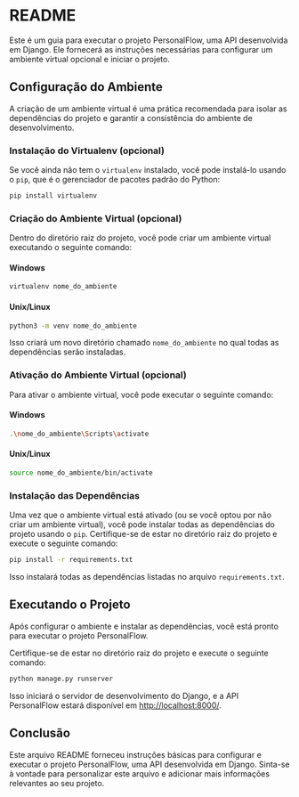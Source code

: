 # README

Este é um guia para executar o projeto PersonalFlow, uma API desenvolvida em Django. Ele fornecerá as instruções necessárias para configurar um ambiente virtual opcional e iniciar o projeto.

## Configuração do Ambiente

A criação de um ambiente virtual é uma prática recomendada para isolar as dependências do projeto e garantir a consistência do ambiente de desenvolvimento.

### Instalação do Virtualenv (opcional)

Se você ainda não tem o `virtualenv` instalado, você pode instalá-lo usando o `pip`, que é o gerenciador de pacotes padrão do Python:

```bash
pip install virtualenv
```

### Criação do Ambiente Virtual (opcional)

Dentro do diretório raiz do projeto, você pode criar um ambiente virtual executando o seguinte comando:

#### Windows

```bash
virtualenv nome_do_ambiente
```

#### Unix/Linux

```bash
python3 -m venv nome_do_ambiente
```

Isso criará um novo diretório chamado `nome_do_ambiente` no qual todas as dependências serão instaladas.

### Ativação do Ambiente Virtual (opcional)

Para ativar o ambiente virtual, você pode executar o seguinte comando:

#### Windows

```bash
.\nome_do_ambiente\Scripts\activate
```

#### Unix/Linux

```bash
source nome_do_ambiente/bin/activate
```

### Instalação das Dependências

Uma vez que o ambiente virtual está ativado (ou se você optou por não criar um ambiente virtual), você pode instalar todas as dependências do projeto usando o `pip`. Certifique-se de estar no diretório raiz do projeto e execute o seguinte comando:

```bash
pip install -r requirements.txt
```

Isso instalará todas as dependências listadas no arquivo `requirements.txt`.

## Executando o Projeto

Após configurar o ambiente e instalar as dependências, você está pronto para executar o projeto PersonalFlow.

Certifique-se de estar no diretório raiz do projeto e execute o seguinte comando:

```bash
python manage.py runserver
```

Isso iniciará o servidor de desenvolvimento do Django, e a API PersonalFlow estará disponível em [http://localhost:8000/](http://localhost:8000/).

## Conclusão

Este arquivo README forneceu instruções básicas para configurar e executar o projeto PersonalFlow, uma API desenvolvida em Django. Sinta-se à vontade para personalizar este arquivo e adicionar mais informações relevantes ao seu projeto.